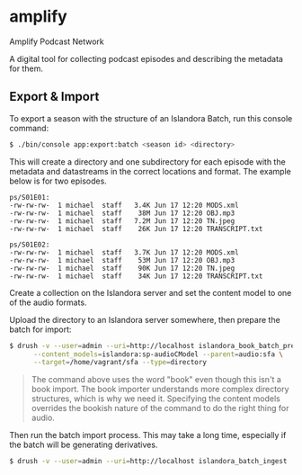 # amplify
Amplify Podcast Network

A digital tool for collecting podcast episodes and describing the metadata for
them.

## Export & Import

To export a season with the structure of an Islandora Batch, run
this console command:

```bash
$ ./bin/console app:export:batch <season id> <directory>
```

This will create a directory and one subdirectory for each episode with the 
metadata and datastreams in the correct locations and format. The example below
is for two episodes.

```
ps/S01E01:
-rw-rw-rw-  1 michael  staff   3.4K Jun 17 12:20 MODS.xml
-rw-rw-rw-  1 michael  staff    38M Jun 17 12:20 OBJ.mp3
-rw-rw-rw-  1 michael  staff   7.2M Jun 17 12:20 TN.jpeg
-rw-rw-rw-  1 michael  staff    26K Jun 17 12:20 TRANSCRIPT.txt

ps/S01E02:
-rw-rw-rw-  1 michael  staff   3.7K Jun 17 12:20 MODS.xml
-rw-rw-rw-  1 michael  staff    53M Jun 17 12:20 OBJ.mp3
-rw-rw-rw-  1 michael  staff    90K Jun 17 12:20 TN.jpeg
-rw-rw-rw-  1 michael  staff    34K Jun 17 12:20 TRANSCRIPT.txt
```

Create a collection on the Islandora server and set the content model to
one of the audio formats.

Upload the directory to an Islandora server somewhere, then prepare the batch 
for import:

```bash
$ drush -v --user=admin --uri=http://localhost islandora_book_batch_preprocess \
      --content_models=islandora:sp-audioCModel --parent=audio:sfa \
      --target=/home/vagrant/sfa --type=directory
```

> The command above uses the word "book" even though this isn't a book import. The book
> importer understands more complex directory structures, which is why we need it.
> Specifying the content models overrides the bookish nature of the command to
> do the right thing for audio.

Then run the batch import process. This may take a long time, especially if the
batch will be generating derivatives.

```bash
$ drush -v --user=admin --uri=http://localhost islandora_batch_ingest
```

